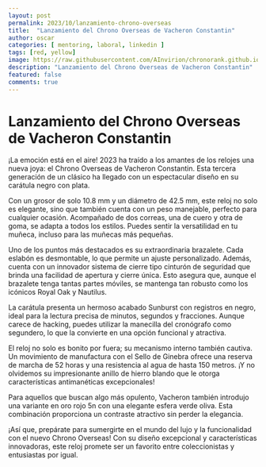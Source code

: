 ```yaml
---
layout: post
permalink: 2023/10/lanzamiento-chrono-overseas
title:  "Lanzamiento del Chrono Overseas de Vacheron Constantin"
author: oscar
categories: [ mentoring, laboral, linkedin ]
tags: [red, yellow]
image: https://raw.githubusercontent.com/AInvirion/chronorank.github.io/master/images/posts/20250330110604.png
description: "Lanzamiento del Chrono Overseas de Vacheron Constantin"
featured: false
comments: true
---
```

# Lanzamiento del Chrono Overseas de Vacheron Constantin

¡La emoción está en el aire! 2023 ha traído a los amantes de los relojes una nueva joya: el Chrono Overseas de Vacheron Constantin. Esta tercera generación de un clásico ha llegado con un espectacular diseño en su carátula negro con plata.

Con un grosor de solo 10.8 mm y un diámetro de 42.5 mm, este reloj no solo es elegante, sino que también cuenta con un peso manejable, perfecto para cualquier ocasión. Acompañado de dos correas, una de cuero y otra de goma, se adapta a todos los estilos. Puedes sentir la versatilidad en tu muñeca, incluso para las muñecas más pequeñas.

Uno de los puntos más destacados es su extraordinaria brazalete. Cada eslabón es desmontable, lo que permite un ajuste personalizado. Además, cuenta con un innovador sistema de cierre tipo cinturón de seguridad que brinda una facilidad de apertura y cierre única. Esto asegura que, aunque el brazalete tenga tantas partes móviles, se mantenga tan robusto como los icónicos Royal Oak y Nautilus.

La carátula presenta un hermoso acabado Sunburst con registros en negro, ideal para la lectura precisa de minutos, segundos y fracciones. Aunque carece de hacking, puedes utilizar la manecilla del cronógrafo como segundero, lo que la convierte en una opción funcional y atractiva.

El reloj no solo es bonito por fuera; su mecanismo interno también cautiva. Un movimiento de manufactura con el Sello de Ginebra ofrece una reserva de marcha de 52 horas y una resistencia al agua de hasta 150 metros. ¡Y no olvidemos su impresionante anillo de hierro blando que le otorga características antimanéticas excepcionales!  

Para aquellos que buscan algo más opulento, Vacheron también introdujo una variante en oro rojo 5n con una elegante esfera verde oliva. Esta combinación proporciona un contraste atractivo sin perder la elegancia. 

¡Así que, prepárate para sumergirte en el mundo del lujo y la funcionalidad con el nuevo Chrono Overseas! Con su diseño excepcional y características innovadoras, este reloj promete ser un favorito entre coleccionistas y entusiastas por igual.
